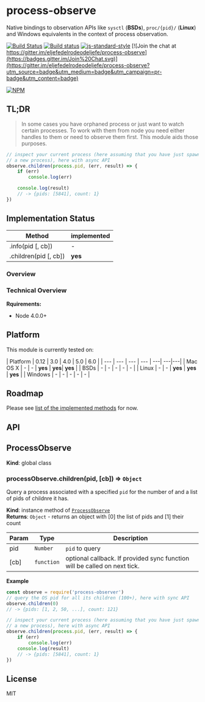 # process-observe

Native bindings to observation APIs like `sysctl` (**BSDs**), `proc/{pid}/` (**Linux**) and Windows equivalents in the context of process observation.

[![Build Status](https://travis-ci.org/eljefedelrodeodeljefe/process-observe.svg?branch=master)](https://travis-ci.org/eljefedelrodeodeljefe/process-observe) [![Build status](https://ci.appveyor.com/api/projects/status/59q34ua3i457k27x?svg=true)](https://ci.appveyor.com/project/eljefederodeodeljefe/process-observe) [![js-standard-style](https://img.shields.io/badge/code%20style-standard-brightgreen.svg?style=flat)](http://standardjs.com/) [![Join the chat at https://gitter.im/eljefedelrodeodeljefe/process-observe](https://badges.gitter.im/Join%20Chat.svg)](https://gitter.im/eljefedelrodeodeljefe/process-observe?utm_source=badge&utm_medium=badge&utm_campaign=pr-badge&utm_content=badge)

[![NPM](https://nodei.co/npm-dl/process-observe.png?months=6&height=2)](https://nodei.co/npm/process-observe/)

## TL;DR

> In some cases you have orphaned process or just want to watch certain processes. To work with them from node you need either handles to them or need to observe them first. This module aids those purposes.

```js
// inspect your current process (here assuming that you have just spawned
// a new process), here with async API
observe.children(process.pid, (err, result) => {
	if (err)
		console.log(err)

	console.log(result)
	// -> {pids: [5841], count: 1}
})
```
## Implementation Status<a name="status"></a>
| Method | implemented |
| --- | --- |
| .info(pid [, cb]) | - |
| .children(pid [, cb]) | **yes** |



### Overview

### Technical Overview

**Rquirements:**
* Node 4.0.0+

## Platform

This module is currently tested on:

| Platform | 0.12 | 3.0 | 4.0 | 5.0 | 6.0 |
| --- | --- | --- | --- | ---| ---|---|
| Mac OS X | - | - | **yes** | **yes**| **yes** |
| BSDs | - | - | - | - | - |
| Linux | - | - | **yes** | **yes**  | **yes** |
| Windows | - | - | - | - | - |

## Roadmap

Please see [list of the implemented methods](#status) for now.


## API
<a name="ProcessObserve"></a>

## ProcessObserve
**Kind**: global class  
<a name="ProcessObserve+children"></a>

### processObserve.children(pid, [cb]) ⇒ <code>Object</code>
Query a process associated with a specified `pid` for the number of and a
list of pids of childnre it has.

**Kind**: instance method of <code>[ProcessObserve](#ProcessObserve)</code>  
**Returns**: <code>Object</code> - returns an object with [0] the list of pids and [1] their count  

| Param | Type | Description |
| --- | --- | --- |
| pid | <code>Number</code> | `pid` to query |
| [cb] | <code>function</code> | optional callback. If provided sync function will be called on next tick. |

**Example**  
```js
const observe = require('process-observer')
// query the OS pid for all its children (100+), here with sync API
observe.children(0)
// -> {pids: [1, 2, 50, ...], count: 121}

// inspect your current process (here assuming that you have just spawned
// a new process), here with async API
observe.children(process.pid, (err, result) => {
	if (err)
		console.log(err)
	console.log(result)
	// -> {pids: [5841], count: 1}
})
```
## License

MIT
